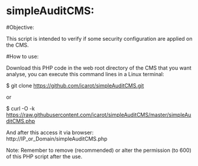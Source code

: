 # simpleAuditCMS:

#Objective:

This script is intended to verify if some security configuration are applied on the CMS.

#How to use:

Download this PHP code in the web root directory of the CMS that you want analyse, you can execute this command lines in a Linux terminal: 

$ git clone https://github.com/icarot/simpleAuditCMS.git

or

$ curl -O -k https://raw.githubusercontent.com/icarot/simpleAuditCMS/master/simpleAuditCMS.php

And after this access it via browser: http://IP_or_Domain/simpleAuditCMS.php


Note: Remember to remove (recommended) or alter the permission (to 600) of this PHP script after the use.
